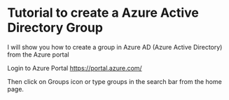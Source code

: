 # Tutorial to create a Azure Active Directory Group
I will show you how to create a group in Azure AD (Azure Active Directory) from the Azure portal

Login to Azure Portal https://portal.azure.com/ 

Then click on Groups icon or type groups in the search bar from the home page.

